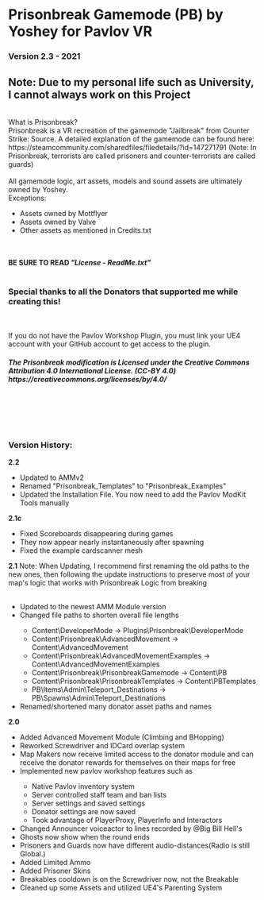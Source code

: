 <h1>Prisonbreak Gamemode (PB) by Yoshey for Pavlov VR</h1>
<h3>Version 2.3 - 2021</h3>
<h2>Note: Due to my personal life such as University, I cannot always work on this Project</h2>
<br>
What is Prisonbreak?<br>
Prisonbreak is a VR recreation of the gamemode "Jailbreak" from Counter Strike: Source. A detailed explanation of the gamemode can be found here: https://steamcommunity.com/sharedfiles/filedetails/?id=147271791 (Note: In Prisonbreak, terrorists are called prisoners and counter-terrorists are called guards)
<br>
<br>
All gamemode logic, art assets, models and sound assets are ultimately owned by Yoshey.<br>
Exceptions:
<ul>
  <li>Assets owned by Mottflyer</li>
  <li>Assets owned by Valve</li>
  <li>Other assets as mentioned in Credits.txt</li>
</ul>
<br>
<br>
<b>BE SURE TO READ <i>"License - ReadMe.txt"</i></b>
<br>
<br>
<h3>Special thanks to all the Donators that supported me while creating this!</h3>
<br>
<br>
If you do not have the Pavlov Workshop Plugin, you must link your UE4 account with your
GitHub account to get access to the plugin.
<br>
<h5>The Prisonbreak modification is Licensed under the Creative Commons Attribution 4.0 International License. (CC-BY 4.0)
https://creativecommons.org/licenses/by/4.0/</h5>
<br>
<br>
<br>
<br>
<h3>Version History:</h3>
<b>2.2</b>
<ul>
  <li>Updated to AMMv2</li>
  <li>Renamed "Prisonbreak_Templates" to "Prisonbreak_Examples"</li>
  <li>Updated the Installation File. You now need to add the Pavlov ModKit Tools manually</li>
</ul>
<b>2.1c</b>
<ul>
  <li>Fixed Scoreboards disappearing during games</li>
  <li>They now appear nearly instantaneously after spawning</li>
  <li>Fixed the example cardscanner mesh</li>
</ul>
<b>2.1</b>
Note: When Updating, I recommend first renaming the old paths to the new ones, then following the update instructions to preserve most of your map's logic that works with Prisonbreak Logic from breaking
<br>
<br>
<ul>
  <li>Updated to the newest AMM Module version</li>
  <li>Changed file paths to shorten overall file lengths</li>
  <ul> 
    <li>Content\DeveloperMode -> Plugins\Prisonbreak\DeveloperMode</li>
    <li>Content\Prisonbreak\AdvancedMovement -> Content\AdvancedMovement</li>
    <li>Content\Prisonbreak\AdvancedMovementExamples -> Content\AdvancedMovementExamples</li>
    <li>Content\Prisonbreak\PrisonbreakGamemode -> Content\PB</li>
    <li>Content\Prisonbreak\PrisonbreakTemplates -> Content\PBTemplates</li>
    <li>PB\Items\Admin\Teleport_Destinations -> PB\Spawns\Admin\Teleport_Destinations</li>
  </ul>
  <li>Renamed/shortened many donator asset paths and names</li>
</ul>
<b>2.0</b>
<ul>
  <li>Added Advanced Movement Module (Climbing and BHopping)</li>
  <li>Reworked Screwdriver and IDCard overlap system</li>
  <li>Map Makers now receive limited access to the donator module and can receive the donator rewards for themselves on their maps for free</li>
  <li>Implemented new pavlov workshop features such as</li>
  <ul>
    <li>Native Pavlov inventory system</li>
    <li>Server controlled staff team and ban lists</li>
    <li>Server settings and saved settings</li>
    <li>Donator settings are now saved</li>
    <li>Took advantage of PlayerProxy, PlayerInfo and Interactors</li>
  </ul>
  <li>Changed Announcer voiceactor to lines recorded by @Big Bill Hell's</li>
  <li>Ghosts now show when the round ends</li>
  <li>Prisoners and Guards now have different audio-distances(Radio is still Global.)</li>
  <li>Added Limited Ammo</li>
  <li>Added Prisoner Skins</li>
  <li>Breakables cooldown is on the Screwdriver now, not the Breakable</li>
  <li>Cleaned up some Assets and utilized UE4's Parenting System</li>
</ul>

